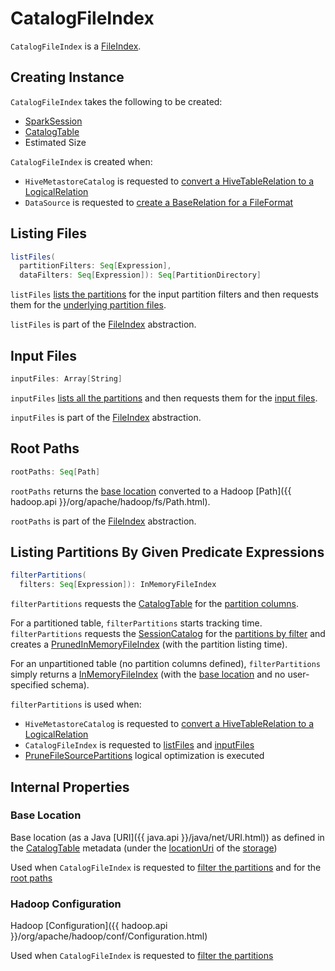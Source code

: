 # CatalogFileIndex

`CatalogFileIndex` is a [FileIndex](FileIndex.md).

## Creating Instance

`CatalogFileIndex` takes the following to be created:

* <span id="sparkSession"> [SparkSession](../SparkSession.md)
* <span id="table"> [CatalogTable](../CatalogTable.md)
* <span id="sizeInBytes"> Estimated Size

`CatalogFileIndex` is created when:

* `HiveMetastoreCatalog` is requested to [convert a HiveTableRelation to a LogicalRelation](../hive/HiveMetastoreCatalog.md#convertToLogicalRelation)
* `DataSource` is requested to [create a BaseRelation for a FileFormat](../DataSource.md#resolveRelation)

## <span id="listFiles"> Listing Files

```scala
listFiles(
  partitionFilters: Seq[Expression],
  dataFilters: Seq[Expression]): Seq[PartitionDirectory]
```

`listFiles` [lists the partitions](#filterPartitions) for the input partition filters and then requests them for the [underlying partition files](PartitioningAwareFileIndex.md#listFiles).

`listFiles` is part of the [FileIndex](FileIndex.md#listFiles) abstraction.

## <span id="inputFiles"> Input Files

```scala
inputFiles: Array[String]
```

`inputFiles` [lists all the partitions](#filterPartitions) and then requests them for the [input files](PartitioningAwareFileIndex.md#inputFiles).

`inputFiles` is part of the [FileIndex](FileIndex.md#inputFiles) abstraction.

## <span id="rootPaths"> Root Paths

```scala
rootPaths: Seq[Path]
```

`rootPaths` returns the [base location](#baseLocation) converted to a Hadoop [Path]({{ hadoop.api }}/org/apache/hadoop/fs/Path.html).

`rootPaths` is part of the [FileIndex](FileIndex.md#rootPaths) abstraction.

## <span id="filterPartitions"> Listing Partitions By Given Predicate Expressions

```scala
filterPartitions(
  filters: Seq[Expression]): InMemoryFileIndex
```

`filterPartitions` requests the [CatalogTable](#table) for the [partition columns](../CatalogTable.md#partitionColumnNames).

For a partitioned table, `filterPartitions` starts tracking time. `filterPartitions` requests the [SessionCatalog](../SessionState.md#catalog) for the [partitions by filter](../SessionCatalog.md#listPartitionsByFilter) and creates a [PrunedInMemoryFileIndex](PrunedInMemoryFileIndex.md) (with the partition listing time).

For an unpartitioned table (no partition columns defined), `filterPartitions` simply returns a [InMemoryFileIndex](InMemoryFileIndex.md) (with the [base location](#rootPaths) and no user-specified schema).

`filterPartitions` is used when:

* `HiveMetastoreCatalog` is requested to [convert a HiveTableRelation to a LogicalRelation](../hive/HiveMetastoreCatalog.md#convertToLogicalRelation)
* `CatalogFileIndex` is requested to [listFiles](#listFiles) and [inputFiles](#inputFiles)
* [PruneFileSourcePartitions](../logical-optimizations/PruneFileSourcePartitions.md) logical optimization is executed

## Internal Properties

### <span id="baseLocation"> Base Location

Base location (as a Java [URI]({{ java.api }}/java/net/URI.html)) as defined in the [CatalogTable](#table) metadata (under the [locationUri](../CatalogStorageFormat.md#locationUri) of the [storage](../CatalogTable.md#storage))

Used when `CatalogFileIndex` is requested to [filter the partitions](#filterPartitions) and for the [root paths](#rootPaths)

### <span id="hadoopConf"> Hadoop Configuration

Hadoop [Configuration]({{ hadoop.api }}/org/apache/hadoop/conf/Configuration.html)

Used when `CatalogFileIndex` is requested to [filter the partitions](#filterPartitions)
